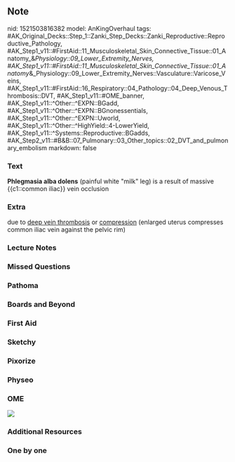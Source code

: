 ## Note
nid: 1521503816382
model: AnKingOverhaul
tags: #AK_Original_Decks::Step_1::Zanki_Step_Decks::Zanki_Reproductive::Reproductive_Pathology, #AK_Step1_v11::#FirstAid::11_Musculoskeletal_Skin_Connective_Tissue::01_Anatomy_&_Physiology::09_Lower_Extremity_Nerves, #AK_Step1_v11::#FirstAid::11_Musculoskeletal_Skin_Connective_Tissue::01_Anatomy_&_Physiology::09_Lower_Extremity_Nerves::Vasculature::Varicose_Veins, #AK_Step1_v11::#FirstAid::16_Respiratory::04_Pathology::04_Deep_Venous_Thrombosis::DVT, #AK_Step1_v11::#OME_banner, #AK_Step1_v11::^Other::^EXPN::BGadd, #AK_Step1_v11::^Other::^EXPN::BGnonessentials, #AK_Step1_v11::^Other::^EXPN::Uworld, #AK_Step1_v11::^Other::^HighYield::4-LowerYield, #AK_Step1_v11::^Systems::Reproductive::BGadds, #AK_Step2_v11::#B&B::07_Pulmonary::03_Other_topics::02_DVT_and_pulmonary_embolism
markdown: false

### Text
<b>Phlegmasia alba dolens</b> (painful white "milk" leg) is a
result of massive {{c1::common iliac}} vein occlusion

### Extra
<div>
  due to <u>deep vein thrombosis</u> or <u>compression</u>
  (enlarged uterus compresses common iliac vein against the pelvic
  rim)
</div>

### Lecture Notes


### Missed Questions


### Pathoma


### Boards and Beyond


### First Aid


### Sketchy


### Pixorize


### Physeo


### OME
<div class="ome-widget">
  <a href="https://onlinemeded.org?ref=anki"><img src=
  "_OME_AnkiFlashcards_General_7.png"></a>
</div>

### Additional Resources


### One by one

